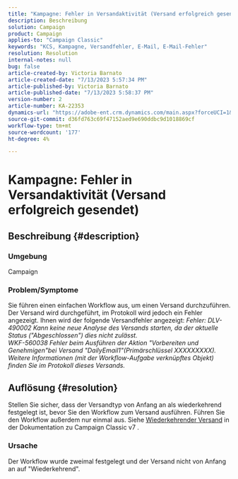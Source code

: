 ```yaml
---
title: "Kampagne: Fehler in Versandaktivität (Versand erfolgreich gesendet)"
description: Beschreibung
solution: Campaign
product: Campaign
applies-to: "Campaign Classic"
keywords: "KCS, Kampagne, Versandfehler, E-Mail, E-Mail-Fehler"
resolution: Resolution
internal-notes: null
bug: false
article-created-by: Victoria Barnato
article-created-date: "7/13/2023 5:57:34 PM"
article-published-by: Victoria Barnato
article-published-date: "7/13/2023 5:58:37 PM"
version-number: 2
article-number: KA-22353
dynamics-url: "https://adobe-ent.crm.dynamics.com/main.aspx?forceUCI=1&pagetype=entityrecord&etn=knowledgearticle&id=b31db8bc-a621-ee11-9cbe-6045bd006295"
source-git-commit: d36fd763c69f47152aed9e690ddbc9d1018869cf
workflow-type: tm+mt
source-wordcount: '177'
ht-degree: 4%

---
```


# Kampagne: Fehler in Versandaktivität (Versand erfolgreich gesendet)

## Beschreibung {#description}


### Umgebung

Campaign

### Problem/Symptome

Sie führen einen einfachen Workflow aus, um einen Versand durchzuführen. Der Versand wird durchgeführt, im Protokoll wird jedoch ein Fehler angezeigt. Ihnen wird der folgende Versandfehler angezeigt:
*Fehler: DLV-490002 Kann keine neue Analyse des Versands starten, da der aktuelle Status (&quot;Abgeschlossen&quot;) dies nicht zulässt.
<br>WKF-560038 Fehler beim Ausführen der Aktion &quot;Vorbereiten und Genehmigen&quot;bei Versand &quot;DailyEmail1&quot;(Primärschlüssel XXXXXXXXX). Weitere Informationen (mit der Workflow-Aufgabe verknüpftes Objekt) finden Sie im Protokoll dieses Versands.*


## Auflösung {#resolution}


Stellen Sie sicher, dass der Versandtyp von Anfang an als wiederkehrend festgelegt ist, bevor Sie den Workflow zum Versand ausführen. Führen Sie den Workflow außerdem nur einmal aus. Siehe [Wiederkehrender Versand](https://experienceleague.adobe.com/docs/campaign-classic/using/automating-with-workflows/action-activities/recurring-delivery.html?lang=en) in der Dokumentation zu Campaign Classic v7 .

### Ursache

Der Workflow wurde zweimal festgelegt und der Versand nicht von Anfang an auf &quot;Wiederkehrend&quot;.
